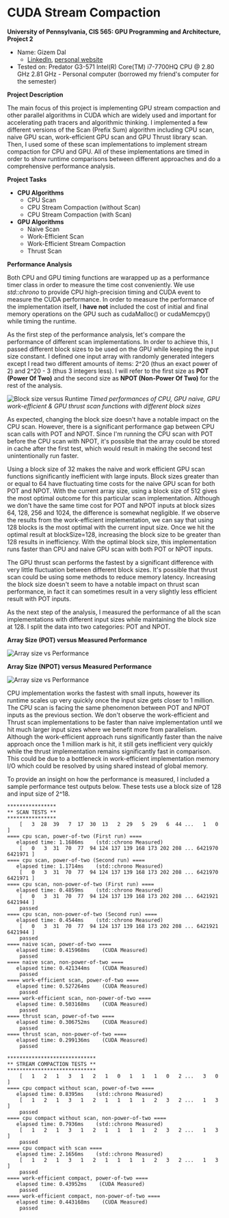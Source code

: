 CUDA Stream Compaction
======================

**University of Pennsylvania, CIS 565: GPU Programming and Architecture, Project 2**

* Name: Gizem Dal
  * [LinkedIn](https://www.linkedin.com/in/gizemdal), [personal website](https://www.gizemdal.com/)
* Tested on: Predator G3-571 Intel(R) Core(TM) i7-7700HQ CPU @ 2.80 GHz 2.81 GHz - Personal computer (borrowed my friend's computer for the semester)

**Project Description**

The main focus of this project is implementing GPU stream compaction and other parallel algorithms in CUDA which are widely used and important for accelerating path tracers and algorithmic thinking. I implemented a few different versions of the Scan (Prefix Sum) algorithm including CPU scan, naive GPU scan, work-efficient GPU scan and GPU Thrust library scan. Then, I used some of these scan implementations to implement stream compaction for CPU and GPU. All of these implementations are timed in order to show runtime comparisons between different approaches and do a comprehensive performance analysis.

**Project Tasks**

* **CPU Algorithms**
  * CPU Scan
  * CPU Stream Compaction (without Scan)
  * CPU Stream Compaction (with Scan)
* **GPU Algorithms**
  * Naive Scan
  * Work-Efficient Scan
  * Work-Efficient Stream Compaction
  * Thrust Scan

**Performance Analysis**

Both CPU and GPU timing functions are warapped up as a performance timer class in order to measure the time cost conveniently. We use *std::chrono* to provide CPU high-precision timing and CUDA event to measure the CUDA performance. In order to measure the performance of the implementation itself, I **have not** included the cost of initial and final memory operations on the GPU such as cudaMalloc() or cudaMemcpy() while timing the runtime.

As the first step of the performance analysis, let's compare the performance of different scan implementations. In order to achieve this, I passed different block sizes to be used on the GPU while keeping the input size constant. I defined one input array with randomly generated integers except I read two different amounts of items: 2^20 (thus an exact power of 2) and 2^20 - 3 (thus 3 integers less). I will refer to the first size as **POT (Power Of Two)** and the second size as **NPOT (Non-Power Of Two)** for the rest of the analysis.

![Block size versus Runtime](img/optimal_blocksize.png)
*Timed performances of CPU, GPU naive, GPU work-efficient & GPU thrust scan functions with different block sizes*

As expected, changing the block size doesn't have a notable impact on the CPU scan. However, there is a significant performance gap between CPU scan calls with POT and NPOT. Since I'm running the CPU scan with POT before the CPU scan with NPOT, it's possible that the array could be stored in cache after the first test, which would result in making the second test unintentionally run faster.

Using a block size of 32 makes the naive and work efficient GPU scan functions significantly inefficient with large inputs. Block sizes greater than or equal to 64 have fluctuating time costs for the naive GPU scan for both POT and NPOT. With the current array size, using a block size of 512 gives the most optimal outcome for this particular scan implementation. Although we don't have the same time cost for POT and NPOT inputs at block sizes 64, 128, 256 and 1024, the difference is somewhat negligible. If we observe the results from the work-efficient implementation, we can say that using 128 blocks is the most optimal with the current input size. Once we hit the optimal result at blockSize=128, increasing the block size to be greater than 128 results in inefficiency. With the optimal block size, this implementation runs faster than CPU and naive GPU scan with both POT or NPOT inputs.

The GPU thrust scan performs the fastest by a significant difference with very little fluctuation between different block sizes. It's possible that thrust scan could be using some methods to reduce memory latency. Increasing the block size doesn't seem to have a notable impact on thrust scan performance, in fact it can sometimes result in a very slightly less efficient result with POT inputs.

As the next step of the analysis, I measured the performance of all the scan implementations with different input sizes while maintaining the block size at 128. I split the data into two categories: POT and NPOT.

**Array Size (POT) versus Measured Performance**

![Array size vs Performance](img/arraysizePOT2.png)

**Array Size (NPOT) versus Measured Performance**

![Array size vs Performance](img/arraysizeNPOT.png)

CPU implementation works the fastest with small inputs, however its runtime scales up very quickly once the input size gets closer to 1 million. The CPU scan is facing the same phenomenon between POT and NPOT inputs as the previous section. We don't observe the work-efficient and Thrust scan implementations to be faster than naive implementation until we hit much larger input sizes where we benefit more from parallelism. Although the work-efficient approach runs significantly faster than the naive approach once the 1 million mark is hit, it still gets inefficient very quickly while the thrust implementation remains significantly fast in comparison. This could be due to a bottleneck in work-efficient implementation memory I/O which could be resolved by using shared instead of global memory.

To provide an insight on how the performance is measured, I included a sample performance test outputs below. These tests use a block size of 128 and input size of 2^18.

```
****************
** SCAN TESTS **
****************
    [   3  28  39   7  17  30  13   2  29   5  29   6  44 ...   1   0 ]
==== cpu scan, power-of-two (First run) ====
   elapsed time: 1.1686ms    (std::chrono Measured)
    [   0   3  31  70  77  94 124 137 139 168 173 202 208 ... 6421970 6421971 ]
==== cpu scan, power-of-two (Second run) ====
   elapsed time: 1.1714ms    (std::chrono Measured)
    [   0   3  31  70  77  94 124 137 139 168 173 202 208 ... 6421970 6421971 ]
==== cpu scan, non-power-of-two (First run) ====
   elapsed time: 0.4859ms    (std::chrono Measured)
    [   0   3  31  70  77  94 124 137 139 168 173 202 208 ... 6421921 6421944 ]
    passed
==== cpu scan, non-power-of-two (Second run) ====
   elapsed time: 0.4544ms    (std::chrono Measured)
    [   0   3  31  70  77  94 124 137 139 168 173 202 208 ... 6421921 6421944 ]
    passed
==== naive scan, power-of-two ====
   elapsed time: 0.415968ms    (CUDA Measured)
    passed
==== naive scan, non-power-of-two ====
   elapsed time: 0.421344ms    (CUDA Measured)
    passed
==== work-efficient scan, power-of-two ====
   elapsed time: 0.527264ms    (CUDA Measured)
    passed
==== work-efficient scan, non-power-of-two ====
   elapsed time: 0.503168ms    (CUDA Measured)
    passed
==== thrust scan, power-of-two ====
   elapsed time: 0.306752ms    (CUDA Measured)
    passed
==== thrust scan, non-power-of-two ====
   elapsed time: 0.299136ms    (CUDA Measured)
    passed

*****************************
** STREAM COMPACTION TESTS **
*****************************
    [   1   2   1   3   1   2   1   0   1   1   1   0   2 ...   3   0 ]
==== cpu compact without scan, power-of-two ====
   elapsed time: 0.8395ms    (std::chrono Measured)
    [   1   2   1   3   1   2   1   1   1   1   2   3   2 ...   1   3 ]
    passed
==== cpu compact without scan, non-power-of-two ====
   elapsed time: 0.7936ms    (std::chrono Measured)
    [   1   2   1   3   1   2   1   1   1   1   2   3   2 ...   1   3 ]
    passed
==== cpu compact with scan ====
   elapsed time: 2.1656ms    (std::chrono Measured)
    [   1   2   1   3   1   2   1   1   1   1   2   3   2 ...   1   3 ]
    passed
==== work-efficient compact, power-of-two ====
   elapsed time: 0.43952ms    (CUDA Measured)
    passed
==== work-efficient compact, non-power-of-two ====
   elapsed time: 0.443168ms    (CUDA Measured)
    passed
```
